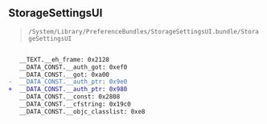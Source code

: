 ## StorageSettingsUI

> `/System/Library/PreferenceBundles/StorageSettingsUI.bundle/StorageSettingsUI`

```diff

   __TEXT.__eh_frame: 0x2128
   __DATA_CONST.__auth_got: 0xef0
   __DATA_CONST.__got: 0xa00
-  __DATA_CONST.__auth_ptr: 0x9e0
+  __DATA_CONST.__auth_ptr: 0x980
   __DATA_CONST.__const: 0x2808
   __DATA_CONST.__cfstring: 0x19c0
   __DATA_CONST.__objc_classlist: 0xe8

```
